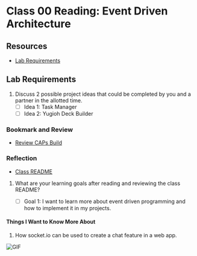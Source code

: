 # Class 00 Reading: Event Driven Architecture

## Resources

- [Lab Requirements](https://codefellows.github.io/code-401-javascript-guide/curriculum/class-14/lab/)

## Lab Requirements

1. Discuss 2 possible project ideas that could be completed by you and a partner in the allotted time.
    - [ ] Idea 1: Task Manager
    - [ ] Idea 2: Yugioh Deck Builder

### Bookmark and Review

- [Review CAPs Build](https://codefellows.github.io/code-401-javascript-guide/curriculum/apps-and-libraries/caps/)

### Reflection

- [Class README](https://codefellows.github.io/code-401-javascript-guide/curriculum/class-14/)

1. What are your learning goals after reading and reviewing the class README?

    - [ ] Goal 1: I want to learn more about event driven programming and how to implement it in my projects.

#### Things I Want to Know More About

1. How socket.io can be used to create a chat feature in a web app.

![GIF](https://media.giphy.com/media/3o752ogcifnC3MECt2/giphy.gif)
